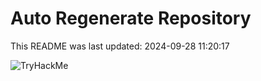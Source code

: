 # Auto Regenerate Repository

This README was last updated: 2024-09-28 11:20:17

 ![TryHackMe](https://tryhackme.com/badge/533634)